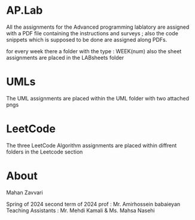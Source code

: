 # AP.Lab
All the assignments for the Advanced programming lablatory are assigned with a PDF file containing the instructions and surveys ; also the code snippets which is supposed to be done are assigned along PDFs.


for every week there a folder with the type : WEEK(num)
also the sheet assignments are placed in the LABsheets folder 

# UMLs
The UML assignments are placed within the UML folder with two attached pngs 

# LeetCode 
The three LeetCode Algorithm assignments are placed within diffrent folders in the Leetcode section


# About
Mahan Zavvari 

Spring of 2024
second term of 2024 
prof : Mr. Amirhossein babaieyan 
Teaching Assistants : Mr. Mehdi Kamali & Ms. Mahsa Nasehi 

